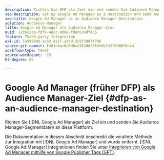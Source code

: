 ```yaml
---
description: Richten Sie DFP als Ziel ein und senden Sie Audience Manager-Segmentdaten an diese Plattform.
seo-description: Set up Google Ad Manager as a destination and send Audience Manager segment data to that platform.
seo-title: Google Ad Manager as an Audience Manager Destination
solution: Audience Manager
title: Google Ad Manager als Audience Manager-Ziel
uuid: 12d6c2ce-f0fa-4a2c-8b88-fdad634df435
feature: Third-party Integration
exl-id: 54599948-1a32-421f-a37d-555f3807f746
source-git-commit: fe01ebac8c0d0ad3630d3853e0bf32f0b00f6a44
workflow-type: tm+mt
source-wordcount: '75'
ht-degree: 0%

---
```


# Google Ad Manager (früher DFP) als Audience Manager-Ziel {#dfp-as-an-audience-manager-destination}

Richten Sie [!DNL Google Ad Manager] als Ziel ein und senden Sie Audience Manager-Segmentdaten an diese Plattform.

Die Dokumentation in diesem Abschnitt beschreibt die veraltete Methode zur Integration mit [!DNL Google Ad Manager] und wurde entfernt. [!DNL Google Ad Manager] Integrationen finden Sie unter [Integrieren von Google Ad Manager mithilfe von Google Publisher Tags (GPT)](../integration/gpt-aam-destination/gpt-aam-requirements.md).
